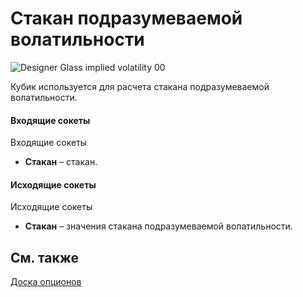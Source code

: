 # Стакан подразумеваемой волатильности

![Designer Glass implied volatility 00](~/images/Designer_Glass_implied_volatility_00.png)

Кубик используется для расчета стакана подразумеваемой волатильности.

#### Входящие сокеты

Входящие сокеты

- **Стакан** – стакан.

#### Исходящие сокеты

Исходящие сокеты

- **Стакан** – значения стакана подразумеваемой волатильности.

## См. также

[Доска опционов](Designer_Options_Board.md)
